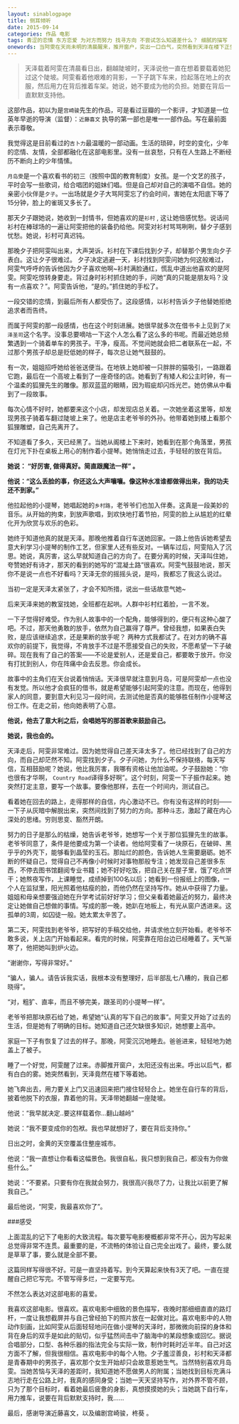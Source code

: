 ```yaml
---
layout: sinablogpage
title: 侧耳倾听
date: 2015-09-14
categories: 作品 电影
tags: 青涩的恋情 东方恋爱 为对方而努力 找寻方向 不尝试怎么知道差什么？ 细腻的描写
onewords: 当阿雯在天尚未明的清晨醒来，推开窗户，突出一口白气，突然看到天泽在楼下正坐在自行车上向她忘来时，我想，这真的是梦吧。可是，这是真的啊~~
---
```

> 天泽载着阿雯在清晨看日出，翻越陡坡时，天泽说他一直在想着要载着她犯过这个陡坡。阿雯看着他艰难的背影，一下子跳下车来，捡起落在地上的衣服，然后用力在背后推着车架。她说，她不要成为他的负担。她要在背后一直默默支持他。


这部作品，初以为是`宫崎骏`先生的作品，可是看过豆瓣的一个影评，才知道是一位英年早逝的导演（监督）：`近藤喜文` 执导的第一部也是唯一一部作品。写在最前面表示尊敬。

我觉得这是目前看过的`吉卜力`最温暖的一部动画。生活的琐碎，时空的变化，少年的恋情、友情，全部都融化在这部电影里。没有一丝哀愁，只有在人生路上不断经历不断向上的少年情愫。

`月岛雯`是一个喜欢看书的初三（按照中国的教育制度）女孩。是一个文艺的孩子，平时会写一些歌词，给合唱团的姐妹们唱。但是自己却对自己的演唱不自信。她的亲密小伙伴是`夕子`。一出场就是夕子大骂阿雯忘了约会时间，害她在太阳底下等了15分钟，脸上的雀斑又多长了。

那天夕子跟她说，她收到一封情书，但她喜欢的是`衫村` , 这让她倍感忧愁。说话间衫村在棒球场的一遍让阿雯把他的装备扔给他。阿雯对衫村骂骂咧咧，替夕子感到忧愁。她说，衫村可真迟钝。

那晚夕子把阿雯叫出来，大声哭诉。衫村在下课后找到夕子，却替那个男生向夕子表白。这让夕子很难过。 夕子决定逃避一天，衫村找到阿雯问她为何这般难过，阿雯气呼呼的告诉他因为夕子喜欢他啊~衫村满脸通红，慌乱中道出他喜欢的是阿雯。阿雯吃惊转身要走。背过身时衫村抓住她的手，问她“真的只能是朋友吗？没有一点喜欢？”。阿雯告诉他，“是的。”抓住她的手松了。

一段交错的恋情，到最后所有人都受伤了。这段感情，以衫村告诉夕子他替她拒绝追求者而告终。

而属于阿雯的那一段感情，也在这个时刻进展。她很早就多次在借书卡上见到了`天泽圣司`这个名字。没事总要嘀咕一下这个人怎么看了这么多的书呢。而最近她总频繁遇到一个骑着单车的男孩子。干净，瘦高。不觉间她就会把二者联系在一起，不过那个男孩子却总是贬低她的样子，每次总让她气鼓鼓的。

有一次，姐姐招呼她给爸爸送便当。在地铁上她却被一只胖胖的猫吸引，一路跟着它跑，最后在一个高坡上看到了一座奇怪的店。她看到了有矮人和公主时钟，有一个温柔的狐狸先生的雕像。那双蓝蓝的眼睛，因为瑕疵却闪烁光芒。她仿佛从中看到了一段故事。

每次心情不好时，她都要来这个小店，却发现店总关着。一次她坐着这里等，却发现男孩子骑着车翻过陡坡上来了。他是店主老爷爷的外孙。他带着她到楼上看那个狐狸雕塑，自己先离开了。

 不知道看了多久，天已经黑了。当她从阁楼上下来时，她看到在那个角落里，男孩在灯光下扑在桌板上用心的制作着小提琴。她悄悄走过去，手轻轻的放在背后。

 **她说： “好厉害, 做得真好。简直跟魔法一样” 。**

 **他说：“这么丢脸的事，你还这么大声嚷嚷。像这种水准谁都做得出来，我的功夫还不到家。”**

他拉起他的小提琴，她唱起她的`乡村路`，老爷爷们也加入伴奏。这真是一段美妙的音乐。从开始的拘束，到放声歌唱，到欢快地打着节拍，阿雯的脸上从尴尬的红晕化开为欣赏与欢乐的色彩。

她终于知道他真的就是天泽。那晚他推着自行车送她回家。一路上他告诉她希望去意大利学习小提琴的制作工艺，但家里人还有些反对。一辆车过后，阿雯陷入了沉思。她说，真厉害，这么早就知道自己的方向了。在要分离的时候，天泽叫住她，夸赞她好有诗才，那天的看到的她写的“混凝土路”很喜欢。阿雯气鼓鼓地说，那天你不是说一点也不好看吗？天泽无奈的摇摇头说，是吗，我都忘了我这么说过。

当初一定是天泽太紧张了，才会不知所措，说出一些话故意气她~

后来天泽来她的教室找她，全班都在起哄。人群中衫村红着脸，一言不发。

一下子觉得好难受。作为别人故事中的一个配角，能够得到的，便只有这种心酸了吧。不过，那天他勇敢的放手，依然为自己赢得了尊严。曾经我想，如果表白失败，是应该继续追求，还是果断的放手呢？ 两种方式我都试了。在对方的确不喜欢你的前提下，我觉得，不肯放手不过是不愿接受自己的失败，不愿希望一下子破碎。现在我有了自己的答案——不论是爱别人，还是爱自己，都要敢于放开。你没有打扰到别人，你在阵痛中会去反思。你会成长。

故事中的主角们在天台说着悄悄话。天泽很早就注意到月岛，可是阿雯却一点也没有发觉。所以他才会疯狂的借书，就是希望能够引起阿雯的注意。而现在，他得到家人的同意，要到意大利见习一段时间，去测试他是否真的能够胜任制作小提琴这份工作。在走之前，他向她表明了心意。

**他说，他去了意大利之后，会唱她写的那首歌来鼓励自己。**

**她说，我也会的。**

天泽走后，阿雯非常难过。因为她觉得自己差天泽太多了。他已经找到了自己的方向，而自己却茫然不知。阿雯找到夕子。夕子问她，为什么不保持联络，每天写信，互相鼓励呢？她说，他比我厉害，我哪有资格让他加油呢。夕子鼓励她：“你也很有才华啊， `Country Road`译得多好啊”。这个时刻，阿雯一下子振作起来。她突然打定主意，要写一个故事。要像他那样，去在一个时间内，测试自己。

看着她在回去的路上，走得那样的自信，内心激动不已。你有没有这样的时刻——一下子从灰暗中解脱出来，突然间找到了努力的方向。那种斗志，激起了藏在内心深处的思绪。穷则思变、豁然开朗。

努力的日子是那么的枯燥，她告诉老爷爷，她想写一个关于那位狐狸先生的故事。老爷爷同意了，条件是他要成为第一个读者。他给阿雯看了一块原石，在破碎、黑乎乎的外壳下，能够看到晶莹的玉石。那灿烂的颜色，告诉她人生需要磨砺。她不断的怀疑自己，觉得自己不再像小时候时对事物那般专注；她发现自己差很多东西，不停去图书馆翻阅专业书籍；她不好好吃饭，把自己关在屋子里，饿了吃点饼干；她熬夜写作，上课睡觉，成绩掉到100名以后；她看到一份报纸上的图像，一个人在监狱里，阳光照着他枯瘦的脸，而他仍然在坚持写作。她从中获得了力量。姐姐和母亲想要强迫她在升学考试前好好学习；但父亲看着她最近的努力，最终决定让她做自己想做的事情。写成的那一晚，她趴在地板上，有光从窗户透进来。这孤单的3周，如囚徒一般。她太累太辛苦了。

第二天，阿雯找到老爷爷，把写好的手稿交给他，并请求他立刻开始看。老爷爷不敢多说，关上店门开始看起来。看完的时候，阿雯靠在阳台边已经睡着了。天气渐寒了，他把她叫到炉火边。

“谢谢你，写得非常好。”

“骗人，骗人。请告诉我实话，我根本没有整理好，后半部乱七八糟的，我自己都晓得”。

“对，粗犷、直率，而且不够完美，跟圣司的小提琴一样”。

老爷爷把那块原石给了她，希望她“认真的写下自己的故事”。阿雯又开始了过去的生活，但是她有了明确的目标。她知道自己还欠缺很多知识，她想要上高中。

家庭一下子有恢复了过去的样子。那晚，阿雯沉沉地睡去。爸爸进来，轻轻地为她盖上了被子。

睡了一个好觉，阿雯醒了过来。赤脚推开窗户，太阳还没有出来。呼出以后气，都有白白的雾。她突然看到，天泽竟然在楼下等着她。

她飞奔出去，用力要关上门又迅速回来把门接住轻轻合上。她坐在自行车的背后，披着他脱下的衣服，靠着他的背。天泽带她翻越一座陡坡。

他说：“我早就决定..要这样载着你...翻山越岭”

她说：“我不要变成你的包袱。我也早就想好了，要在背后支持你。”

日出之时，金黄的天空覆盖住整座城市。

他说：“我一直想让你看看这幅景色。我很自私，我只想到我自己，都没有为你做些什么。”

她说：“不要紧。只要有你在我就会努力，我很高兴我尽了力，让我比以前更了解我自己。”

最后他说，“阿雯，我最喜欢你了”。

###感受

上面混乱的记下了电影的大致流程。每次要写电影梗概都非常不开心，因为写起来总觉得非常不连贯。最重要的是，不流畅的体验让自己完全出戏了。最终，要么就是草草了事，要么就是全部不要。

这篇同样写得很不好。可是一直坚持着写。到今天算起来快有3天了吧。一直在提醒自己把它写完。不管写得多烂，一定要写完。

不然怎么表达对这部电影的喜爱。

我喜欢这部电影。很喜欢。喜欢电影中细致的景色描写，夜晚时那细细直直的路灯杆，一度让我想截屏并与自己曾经拍下的照片放在一起做对比。喜欢电影中的人物动作刻画，比如阿雯从后面轻轻地问在做小提琴的天泽时，那微微向前探的身体和背在身后的双手是如此的贴切，似乎猛然间击中了脑海中的某段想象或回忆。据说合唱部分，口型、各种乐器的指法完全与实际一致，制作时耗时近半年。自己对这方面不了解，但我很相信。喜欢电影中的每个人物。夕子羞涩善良，衫村和天泽都是青春期中的男孩子，喜欢那个女生开始却只会故意惹她生气。当然特别喜欢月岛雯。当她苦恼与天泽的差距时，我知道她不愿做男人的附属；当她找到目标充满斗志地行走在公路上时，我真的感同身受；当她一天天坚持写作，对外界不管不顾，只为了那个目标时，看着她最后疲惫的身影，真想摸摸她的头；当她跳下自行车，用力推车，说要在背后默默支持时，我......

最后，感谢导演近藤喜文，以及编剧宫崎骏，柊葵 。 

